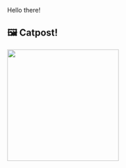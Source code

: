Hello there!



## 🖼️ Catpost!

<sub>
    <img src="https://cdn2.thecatapi.com/images/duv.jpg" height="256">
</sub>


